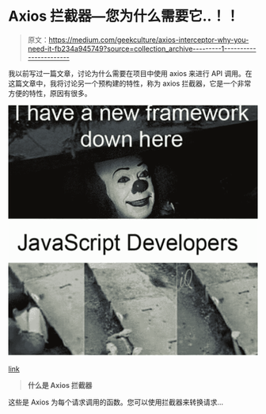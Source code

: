 # Axios 拦截器—您为什么需要它..！！

> 原文：<https://medium.com/geekculture/axios-interceptor-why-you-need-it-fb234a945749?source=collection_archive---------1----------------------->

我以前写过一篇文章，讨论为什么需要在项目中使用 axios 来进行 API 调用。在这篇文章中，我将讨论另一个预构建的特性，称为 axios 拦截器，它是一个非常方便的特性，原因有很多。

![](img/d8f11d5b863a1b9b6b7e5b390708c115.png)

[link](https://www.google.com/url?sa=i&url=https%3A%2F%2Fflatlogic.com%2Fblog%2Ftop-40-javascript-meme-for-developers%2F&psig=AOvVaw03wVLwWgaAqVSJuqxw8gPX&ust=1666213355731000&source=images&cd=vfe&ved=0CAwQjRxqFwoTCOCI28vW6voCFQAAAAAdAAAAABAJ)

> **什么是 Axios 拦截器**

这些是 Axios 为每个请求调用的函数。您可以使用拦截器来转换请求…